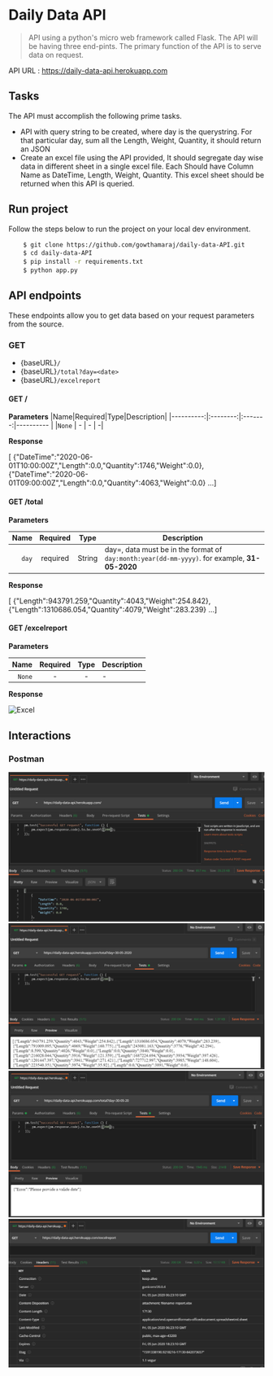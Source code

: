 # Daily Data API
>API using a python's micro web framework called Flask. The API will be having three end-pints. The primary function of the API is to serve data on request.

API URL : https://daily-data-api.herokuapp.com
## Tasks
The API must accomplish the following prime tasks.
 - API with query string to be created, where day is the querystring.
For that particular day, sum all the Length, Weight, Quantity, it should
return an JSON
 - Create an excel file using the API provided,
It should segregate day wise data in different sheet in a single excel file.
Each Should have Column Name as DateTime, Length, Weight, Quantity.
This excel sheet should be returned when this API is queried.
## Run project
Follow the steps below to run the project on your local dev environment.
```sh
    $ git clone https://github.com/gowthamaraj/daily-data-API.git
    $ cd daily-data-API
    $ pip install -r requirements.txt
    $ python app.py
```
## API endpoints
These endpoints allow you to get data based on your request parameters from the source.

### GET
 - {baseURL}`/`
 - {baseURL}`/total?day=<date>`
 - {baseURL}`/excelreport`
 
#### GET /
**Parameters**
|Name|Required|Type|Description|
|----------:|:--------:|:-------:|---------- |
|`None` | - | -  | -|

**Response**

[
{"DateTime":"2020-06-01T10:00:00Z","Length":0.0,"Quantity":1746,"Weight":0.0},{"DateTime":"2020-06-01T09:00:00Z","Length":0.0,"Quantity":4063,"Weight":0.0}
...]

#### GET /total

**Parameters**

|Name|Required|Type|Description|
|----------:|:--------:|:-------:|---------- |
|`day` | required | String  | day=<date>, data must be in the format of `day:month:year(dd-mm-yyyy)`. for example, __31-05-2020__|
 
**Response**

[
{"Length":943791.259,"Quantity":4043,"Weight":254.842},
{"Length":1310686.054,"Quantity":4079,"Weight":283.239}
...]

#### GET /excelreport

**Parameters**

|Name|Required|Type|Description|
|----------:|:--------:|:-------:|---------- |
|`None` | - | -  | -|

**Response**

![Excel](https://lh3.googleusercontent.com/proxy/8XngzW9va31cUXThL17BfzDo1S62CbkxgABwASpLXEovgYieHboh1DcE6HHPDNoPGPck1MCWa6lCx3f0KsL9y8BMH3h7mPETdzvvgrNvQIxyCxpQhlYO4FpiRTReANYbpndzLmK1u5wwC6g)

## Interactions
### Postman 
![](screenshot/1.PNG)
![](screenshot/2.PNG)
![](screenshot/3.PNG)
![](screenshot/4.PNG)
